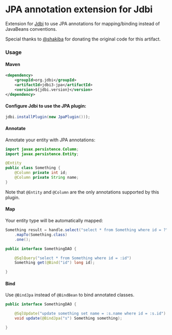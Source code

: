 JPA annotation extension for Jdbi
===============

Extension for [Jdbi](https://github.com/jdbi/jdbi/) to use JPA annotations for mapping/binding instead of JavaBeans
conventions.

Special thanks to [@shakiba](https://github.com/shakiba) for donating the original code for this artifact.

### Usage

#### Maven

```xml
<dependency>
    <groupId>org.jdbi</groupId>
    <artifactId>jdbi3-jpa</artifactId>
    <version>${jdbi.version}</version>
</dependency>
```
#### Configure Jdbi to use the JPA plugin:

```java
jdbi.installPlugin(new JpaPlugin()));
```

#### Annotate

Annotate your entity with JPA annotations:

```java
import javax.persistence.Column;
import javax.persistence.Entity;

@Entity
public class Something {
    @Column private int id;
    @Column private String name;
}
```

Note that `@Entity` and `@Column` are the only annotations supported by this plugin.

#### Map

Your entity type will be automatically mapped:

```java
Something result = handle.select("select * from Something where id = ?", id)
    .mapTo(Something.class)
    .one();
```

```java
public interface SomethingDAO {

    @SqlQuery("select * from Something where id = :id")
    Something get(@Bind("id") long id);

}
```

#### Bind

Use `@BindJpa` instead of `@BindBean` to bind annotated classes.

```java
public interface SomethingDAO {

    @SqlUpdate("update something set name = :s.name where id = :s.id")
    void update(@BindJpa("s") Something something);

}
```
